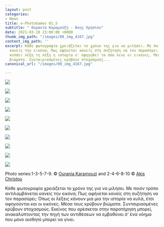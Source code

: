```yaml
---
layout: post
categories:
- News
title: e-PhotoGames 01_5
subtitle: " Ουρανία Καραμούζη - Άκης Χρήστου"
date: 2021-03-10 23:00:00 +0000
thumb_img_path: "/images/08_img_4167.jpg"
content_img_path: ''
excerpt: Κάθε φωτογραφία χρειάζεται το χρόνο της για να μιλήσει. Με ποιόν τρόπο αντιλαμβάνεται
  κανείς την εικόνα; Πως αφήνεται κανείς στη συζήτηση να τον παρασύρει; Έτσι ακριβώς
  κυλάει λέξη τη λέξη η ιστορία ν' αφηγηθεί τα όσα λενε οι εικόνες. Μέσα τους κρύβουν
  βιώματα. Συνταιριασμένες κρύβουν στοχασμούς...
canonical_url: "/images/08_img_4167.jpg"

---
```

![](/images/01_pg_1.jpg)

![](/images/02_img_4124.jpg)

![](/images/03_pg3.jpg)

![](/images/04_xa-h2.jpg)

![](/images/05_p-g_5.jpg)

![](/images/06_img_7266.jpg)

![](/images/07_pg7.jpg)

![](/images/08_img_4167.jpg)

![](/images/09_pg9.jpg)

![](/images/10_dsc02771.jpg)

Photo series:1-3-5-7-9. © <a href="https://www.facebook.com/ourania.karamouzi" target="blank">Ourania Karamouzi</a> and  2-4-6-8-10 © <a href="\[https://www.facebook.com/akis.christou.7\]" target="blank">Akis Christou</a>

Κάθε φωτογραφία χρειάζεται το χρόνο της για να μιλήσει. Με ποιόν τρόπο αντιλαμβάνεται κανείς την εικόνα; Πως αφήνεται κανείς στη συζήτηση να τον παρασύρει; Όπως οι λέξεις κάνουν μια μια την ιστορία να κυλά, έτσι αφηγούνται και οι εικόνες. Μέσα τους κρύβουν βιώματα. Συνταιριασμένες κρύβουν στοχασμούς. Εκείνος που αρέσκεται στην παρατήρηση μπορεί, ανακαλύπτοντας την πηγή των αντιθέσεων να εμβαθύνει σ' ένα νόημα που μόνο αισθητό μπορεί να γίνει.